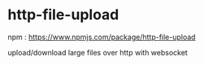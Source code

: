 # http-file-upload

npm : https://www.npmjs.com/package/http-file-upload


upload/download large files over http with websocket
